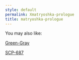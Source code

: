```yaml
---
style: default
permalink: Xmatryoshka-prologue
title: matryoshka-prologue
---
```

You may also like:

[Green-Gray](http://scp-wiki.net/green-gray)

[SCP-687](http://scp-wiki.net/scp-687)
